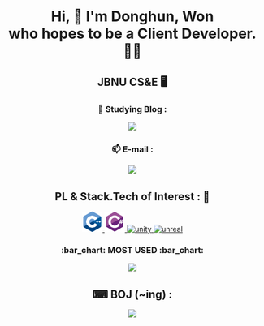 <h1 align="center">Hi, 👋 I'm Donghun, Won </br>
who hopes to be a Client Developer. 👨‍💻</h1>

<h2 align="center">JBNU CS&E 🖥</h2>

<h3 align="center">📝 Studying Blog :</h3>
<p align="center">
    <a href="https://blog.naver.com/donghun_o" target="_blank">
        <img src="https://img.shields.io/badge/BLOG-blue?style=flat-square&logoColor=CC6699"/>
    </a>
</p>

<h3 align="center">📫 E-mail :</h3>
<p align="center">
    <a href="mailto:wjh9330@naver.com">
        <img src="https://img.shields.io/badge/EMAIL-blue?style=flat-square&logoColor=CC6699"/>
    </a>
</p>

<h2 align="center">PL & Stack.Tech of Interest : 💭</h2>
<p align="center">
    <a href="https://www.w3schools.com/cpp/" target="_blank" rel="noreferrer">
        <img src="https://raw.githubusercontent.com/devicons/devicon/master/icons/cplusplus/cplusplus-original.svg" alt="cplusplus" width="40" height="40"/>
    </a>
    <a href="https://www.w3schools.com/cs/" target="_blank" rel="noreferrer">
        <img src="https://raw.githubusercontent.com/devicons/devicon/master/icons/csharp/csharp-original.svg" alt="csharp" width="40" height="40"/>
    </a>
    <a href="https://unity.com/" target="_blank" rel="noreferrer">
        <img src="https://www.vectorlogo.zone/logos/unity3d/unity3d-icon.svg" alt="unity" width="40" height="40"/>
    </a>
    <a href="https://unrealengine.com/" target="_blank" rel="noreferrer">
        <img src="https://raw.githubusercontent.com/kenangundogan/fontisto/036b7eca71aab1bef8e6a0518f7329f13ed62f6b/icons/svg/brand/unreal-engine.svg" alt="unreal" width="40" height="40"/>
    </a>
</p>

<h3 align="center">:bar_chart: MOST USED :bar_chart:</h3>
<p align="center">
    <img src="https://github-readme-stats.vercel.app/api/top-langs/?username=gdevhun&layout=donut">
</p>

<h2 align="center">⌨ BOJ  (~ing) :</h2>
<p align="center">
    <a href="https://solved.ac/wjh9330">
        <img src="http://mazassumnida.wtf/api/v2/generate_badge?boj=wjh9330">
    </a>
</p>

